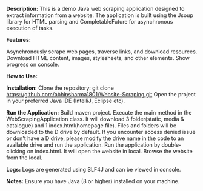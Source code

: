 **Description:**
This is a demo Java web scraping application designed to extract information from a website. The application is built using the Jsoup library for HTML parsing and CompletableFuture for asynchronous execution of tasks.

**Features:**

Asynchronously scrape web pages, traverse links, and download resources.
Download HTML content, images, stylesheets, and other elements.
Show progress on console.

**How to Use:**

**Installation:**
Clone the repository: git clone https://github.com/abhinsharma1801/Website-Scraping.git
Open the project in your preferred Java IDE (IntelliJ, Eclipse etc).

**Run the Application:**
Build maven project.
Execute the main method in the WebScrapingApplication class.
It will download 3 folder(static, media & catalogue) and 1 index.html(homepage file).
Files and folders will be downloaded to the D drive by default. If you encounter access denied issue or 
don't have a D drive, please modify the drive name in the code to an available drive and run the application.
Run the application by double-clicking on index.html. It will open the website in local.
Browse the website from the local.

**Logs:**
Logs are generated using SLF4J and can be viewed in console.

**Notes:**
Ensure you have Java (8 or higher) installed on your machine.
